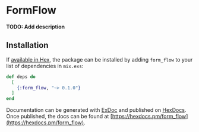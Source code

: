 # FormFlow

**TODO: Add description**

## Installation

If [available in Hex](https://hex.pm/docs/publish), the package can be installed
by adding `form_flow` to your list of dependencies in `mix.exs`:

```elixir
def deps do
  [
    {:form_flow, "~> 0.1.0"}
  ]
end
```

Documentation can be generated with [ExDoc](https://github.com/elixir-lang/ex_doc)
and published on [HexDocs](https://hexdocs.pm). Once published, the docs can
be found at [https://hexdocs.pm/form_flow](https://hexdocs.pm/form_flow).

